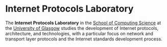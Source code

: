 # Internet Protocols Laboratory

The **Internet Protocols Laboratory** in the 
[School of Computing Science](https://www.gla.ac.uk/schools/computing/)
at the [University of Glasgow](https://www.gla.ac.uk/)
studies the development of Internet protocols, architecture, and
technologies, with a particular focus on network and transport layer
protocols and the Internet standards development process.

